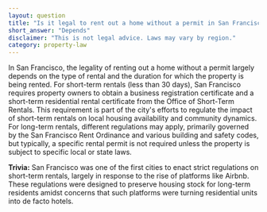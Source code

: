```yaml
---
layout: question
title: "Is it legal to rent out a home without a permit in San Francisco, USA?"
short_answer: "Depends"
disclaimer: "This is not legal advice. Laws may vary by region."
category: property-law
---
```

In San Francisco, the legality of renting out a home without a permit largely depends on the type of rental and the duration for which the property is being rented. For short-term rentals (less than 30 days), San Francisco requires property owners to obtain a business registration certificate and a short-term residential rental certificate from the Office of Short-Term Rentals. This requirement is part of the city's efforts to regulate the impact of short-term rentals on local housing availability and community dynamics. For long-term rentals, different regulations may apply, primarily governed by the San Francisco Rent Ordinance and various building and safety codes, but typically, a specific rental permit is not required unless the property is subject to specific local or state laws.

**Trivia:** San Francisco was one of the first cities to enact strict regulations on short-term rentals, largely in response to the rise of platforms like Airbnb. These regulations were designed to preserve housing stock for long-term residents amidst concerns that such platforms were turning residential units into de facto hotels.
